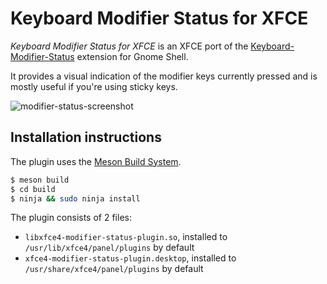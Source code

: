 # Keyboard Modifier Status for XFCE

*Keyboard Modifier Status for XFCE* is an XFCE port of the [Keyboard-Modifier-Status](https://github.com/sneetsher/Keyboard-Modifiers-Status) extension for Gnome Shell.

It provides a visual indication of the modifier keys currently pressed and is mostly useful if you're using sticky keys.

![modifier-status-screenshot](https://user-images.githubusercontent.com/91804/38436990-68cc0300-39d6-11e8-8229-ab7b4f56037b.png)

## Installation instructions

The plugin uses the [Meson Build System](http://mesonbuild.com/).

```bash
$ meson build
$ cd build
$ ninja && sudo ninja install
```

The plugin consists of 2 files:

  * `libxfce4-modifier-status-plugin.so`, installed to `/usr/lib/xfce4/panel/plugins` by default
  * `xfce4-modifier-status-plugin.desktop`, installed to `/usr/share/xfce4/panel/plugins` by default
